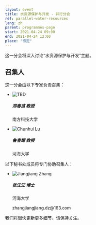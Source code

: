```yaml
---
layout: event
title: 水资源保护与开发 - 并行分会
ref: parallel-water-resources
lang: zh
parent: programmes-page
start: 2021-04-24 09:00
end: 2021-04-24 12:00
place: "待定"
---
```

这一分会将深入讨论“水资源保护与开发”主题。

## 召集人

这一分会由以下专家负责召集：

<ul class="people-list p-0">
  <li class="media my-2">
    <img src="https://cdn.jsdelivr.net/gh/estds/estds2020/assets/img/avatars/avatar-chunmiao-zheng.jpg" class="people-avatar rounded-circle mr-3" alt="TBD">
    <div class="media-body">
      <h5 class="mt-0"><strong>郑春苗</strong> 教授</h5>
      <p class="text-secondary">南方科技大学</p>
    </div>
  </li>
  <li class="media my-2">
    <img src="https://cdn.jsdelivr.net/gh/estds/estds2020/assets/img/avatars/avatar-chlu.jpg" class="people-avatar rounded-circle mr-3" alt="Chunhui Lu">
    <div class="media-body">
      <h5 class="mt-0"><b>鲁春辉</b> 教授</h5>
      <p class="text-secondary">河海大学</p>
    </div>
  </li>
</ul>

以下秘书处成员将专门协助召集人：

<ul class="people-list p-0">
  <li class="media my-2">
    <img src="https://cdn.jsdelivr.net/gh/estds/estds2020/assets/img/avatars/avatar-jiangjiang-zhang.jpg" class="people-avatar rounded-circle mr-3" alt="Jiangjiang Zhang">
    <div class="media-body">
      <h5 class="mt-0"><strong>张江江</strong> 博士</h5>
      <p class="text-secondary">河海大学</p>
      <p class="text-info"><i class="fas fa-envelope fa-fw mr-1"></i>zhangjiangjiang.dz@163.com</p>
    </div>
  </li>
</ul>

我们将很快更新更多细节，请保持关注。

